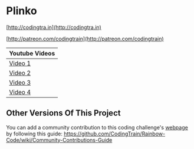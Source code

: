 Plinko
======

[http://codingtra.in](http://codingtra.in)

[http://patreon.com/codingtrain](http://patreon.com/codingtrain)


| Youtube Videos |
| --- |
| [Video 1](https://youtu.be/KakpnfDv_f0) |
| [Video 2](https://youtu.be/6s4MJcUyaUE) |
| [Video 3](https://youtu.be/jN-sW-SxNzk) |
| [Video 4](https://youtu.be/CdBXmsrkaPs) |

Other Versions Of This Project
------
You can add a community contribution to this coding challenge's [webpage](http://codingtrain.github.io/Rainbow-Code/CodingChallenges/62.1-plinko.html) by following this guide: https://github.com/CodingTrain/Rainbow-Code/wiki/Community-Contributions-Guide

